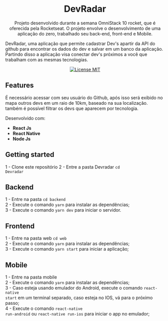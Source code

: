 <h1 align="center">
<br>
DevRadar
</h1>

<p align="center">Projeto desenvolvido durante a semana OmniStack 10 rocket, que é oferecida pela Rocketseat. O projeto envolve o desenvolvimento de uma aplicação do zero, trabalhado seu back-end, front-end e Mobile.

DevRadar, uma aplicação que permite cadastrar Dev's apartir da API do github para encontrar os dados do dev e salvar em um banco da aplicação. Partindo disso a aplicação visa conectar dev's próximos a você que trabalham com as mesmas tecnologias.</p>

<p align="center">
  <a href="https://opensource.org/licenses/MIT">
    <img src="https://img.shields.io/badge/License-MIT-blue.svg" alt="License MIT">
  </a>
</p>

## Features
É necessário acessar com seu usuário do Github, após isso será exibido no mapa outros devs em um raio de 10km, baseado na sua localização. também é possível filtrar os devs que aparecem por tecnologia.

Desenvolvido com:
- **React Js** 
- **React Native** 
- **Node Js** 

## Getting started

1 - Clone este repositório
2 - Entre a pasta Devradar <code>cd Devradar</code>

## Backend

1 - Entre na pasta <code>cd backend</code> <br>
2 - Execute o comando <code>yarn</code> para instalar as dependências; <br>
3 - Execute o comando <code>yarn dev</code> para iniciar o servidor. <br>

## Frontend

1 - Entre na pasta web <code>cd web</code> <br>
2 - Execute o comando <code>yarn</code> para instalar as dependências; <br>
3 - Execute o comando <code>yarn start</code> para iniciar a aplicação; <br>
 
## Mobile

1 - Entre na pasta mobile <br>
2 - Execute o comando <code>yarn</code> para instalar as dependências; <br>
3 - Caso esteja usando emulador do Android, execute o comando <code>react-native start</code> em um terminal separado, caso esteja no IOS, vá para o próximo passo; <br>
4 - Execute o comando <code>react-native run-android</code> ou <code>react-native run-ios</code> para iniciar o app no emulador; <br>

